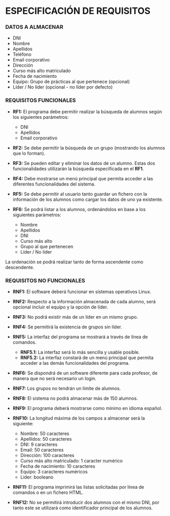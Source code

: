 # ESPECIFICACIÓN DE REQUISITOS

### DATOS A ALMACENAR

* DNI
* Nombre
* Apellidos
* Teléfono
* Email corporativo
* Dirección
* Curso más alto matriculado
* Fecha de nacimiento
* Equipo: Grupo de prácticas al que pertenece (opcional)
* Líder / No líder (opcional - no líder por defecto)

### REQUISITOS FUNCIONALES

* **RF1:** El programa debe permitir realizar la búsqueda de alumnos según los siguientes parámetros:
	* DNI
	* Apellidos
	* Email corporativo

* **RF2:** Se debe permitir la búsqueda de un grupo (mostrando los alumnos que lo forman).

* **RF3:** Se pueden editar y eliminar los datos de un alumno. Estas dos funcionalidades utilizarán la búsqueda especificada en el **RF1**.

* **RF4:** Debe mostrarse un menú principal que permita acceder a las diferentes funcionalidades del sistema.

* **RF5:** Se debe permitir al usuario tanto guardar un fichero con la información de los alumnos como cargar los datos de uno ya existente.

* **RF6:** Se podrá listar a los alumnos, ordenándolos en base a los siguientes parámetros:

	* Nombre
	* Apellidos
	* DNI
	* Curso más alto
	* Grupo al que pertenecen
	* Líder / No líder
	
	
La ordenación se podrá realizar tanto de forma ascendente como descendente.

### REQUISITOS NO FUNCIONALES

* **RNF1:** El software deberá funcionar en sistemas operativos Linux.

* **RNF2:** Respecto a la información almacenada de cada alumno, será opcional incluir el equipo y la opción de líder.

* **RNF3:** No podrá existir más de un líder en un mismo grupo.

* **RNF4:** Se permitirá la existencia de grupos sin líder.

* **RNF5:** La interfaz del programa se mostrará a través de línea de comandos.
	* **RNF5.1:** La interfaz será lo más sencilla y usable posible.
	* **RNF5.2:** La interfaz constará de un menú principal que permita acceder a las demás funcionalidades del programa.

* **RNF6:** Se dispondrá de un software diferente para cada profesor, de manera que no será necesario un login.

* **RNF7:** Los grupos no tendrán un límite de alumnos.

* **RNF8:** El sistema no podrá almacenar más de 150 alumnos.

* **RNF9:** El programa deberá mostrarse como mínimo en idioma español.

* **RNF10:** La longitud máxima de los campos a almacenar será la siguiente:
	* Nombre: 50 caracteres
	* Apellidos: 50 caracteres
	* DNI: 9 caracteres
	* Email: 50 caracteres
	* Dirección: 100 caracteres
	* Curso más alto matriculado: 1 caracter numérico
	* Fecha de nacimiento: 10 caracteres
	* Equipo: 3 caracteres numéricos
	* Líder: booleano

* **RNF11:** El programa imprimirá las listas solicitadas por línea de comandos o en un fichero HTML.

* **RNF12:** No se permitirá introducir dos alumnos con el mismo DNI, por tanto este se utilizará como identificador principal de los alumnos.

